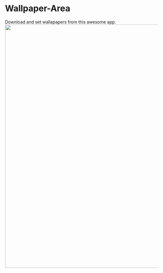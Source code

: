 # Wallpaper-Area
Download and set wallapapers from this awesome app.
<img src="app/sample.gif" height="800" width="600">
